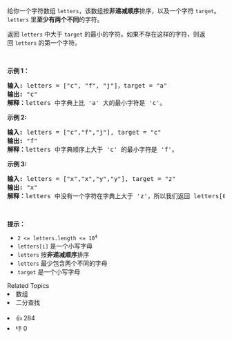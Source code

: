 <p>给你一个字符数组 <code>letters</code>，该数组按<strong>非递减顺序</strong>排序，以及一个字符 <code>target</code>。<code>letters</code>&nbsp;里<strong>至少有两个不同</strong>的字符。</p>

<p>返回&nbsp;<code>letters</code>&nbsp;中大于 <code>target</code> 的最小的字符。如果不存在这样的字符，则返回&nbsp;<code>letters</code> 的第一个字符。</p>

<p>&nbsp;</p>

<p><strong>示例 1：</strong></p>

<pre>
<strong>输入: </strong>letters = ["c", "f", "j"]，target = "a"
<strong>输出:</strong> "c"
<strong>解释：</strong>letters 中字典上比 'a' 大的最小字符是 'c'。</pre>

<p><strong>示例 2:</strong></p>

<pre>
<strong>输入:</strong> letters = ["c","f","j"], target = "c"
<strong>输出:</strong> "f"
<strong>解释：</strong>letters 中字典顺序上大于 'c' 的最小字符是 'f'。</pre>

<p><strong>示例 3:</strong></p>

<pre>
<strong>输入:</strong> letters = ["x","x","y","y"], target = "z"
<strong>输出:</strong> "x"
<strong>解释：</strong>letters 中没有一个字符在字典上大于 'z'，所以我们返回 letters[0]。</pre>

<p>&nbsp;</p>

<p><strong>提示：</strong></p>

<ul> 
 <li><code>2 &lt;= letters.length &lt;= 10<sup>4</sup></code></li> 
 <li><code>letters[i]</code>&nbsp;是一个小写字母</li> 
 <li><code>letters</code> 按<strong>非递减顺序</strong>排序</li> 
 <li><code>letters</code> 最少包含两个不同的字母</li> 
 <li><code>target</code> 是一个小写字母</li> 
</ul>

<div><div>Related Topics</div><div><li>数组</li><li>二分查找</li></div></div><br><div><li>👍 284</li><li>👎 0</li></div>